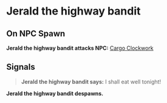 # Jerald the highway bandit


## On NPC Spawn

**Jerald the highway bandit attacks NPC:**  [Cargo Clockwork](/npc/56105)


## Signals

>**Jerald the highway bandit says:** I shall eat well tonight!

**Jerald the highway bandit despawns.**




